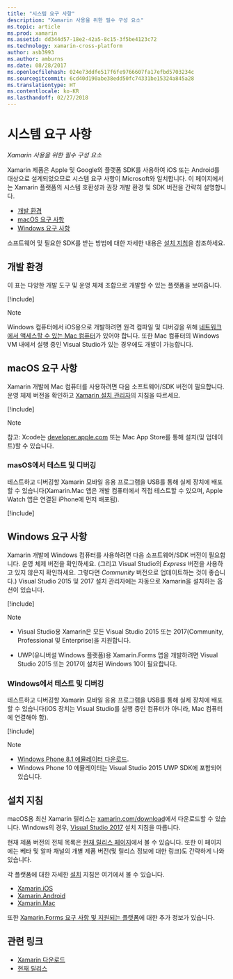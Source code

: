 ```yaml
---
title: "시스템 요구 사항"
description: "Xamarin 사용을 위한 필수 구성 요소"
ms.topic: article
ms.prod: xamarin
ms.assetid: dd344d57-18e2-42a5-8c15-3f5be4123c72
ms.technology: xamarin-cross-platform
author: asb3993
ms.author: amburns
ms.date: 08/28/2017
ms.openlocfilehash: 024e73ddfe517f6fe9766607fa17efbd5703234c
ms.sourcegitcommit: 6cd40d190abe38edd50fc74331be15324a845a28
ms.translationtype: HT
ms.contentlocale: ko-KR
ms.lasthandoff: 02/27/2018
---
```

# <a name="system-requirements"></a>시스템 요구 사항

_Xamarin 사용을 위한 필수 구성 요소_

Xamarin 제품은 Apple 및 Google의 플랫폼 SDK를 사용하여 iOS 또는 Android를 대상으로 설계되었으므로 시스템 요구 사항이 Microsoft와 일치합니다. 이 페이지에서는 Xamarin 플랫폼의 시스템 호환성과 권장 개발 환경 및 SDK 버전을 간략히 설명합니다.

- [개발 환경](#devenv)
- [macOS 요구 사항](#mac)
- [Windows 요구 사항](#windows)

소프트웨어 및 필요한 SDK를 받는 방법에 대한 자세한 내용은 [설치 지침](#install)을 참조하세요.

<a name="devenv" />

## <a name="development-environments"></a>개발 환경

이 표는 다양한 개발 도구 및 운영 체제 조합으로 개발할 수 있는 플랫폼을 보여줍니다.

[!include[](~/cross-platform/includes/development-environment.html)]


> [!NOTE]
> Windows 컴퓨터에서 iOS용으로 개발하려면 원격 컴파일 및 디버깅을 위해 [네트워크에서 액세스할 수 있는 Mac 컴퓨터](~/ios/get-started/installation/windows/connecting-to-mac/index.md)가 있어야 합니다. 또한 Mac 컴퓨터의 Windows VM 내에서 실행 중인 Visual Studio가 있는 경우에도 개발이 가능합니다.

<a name="mac" />

## <a name="macos-requirements"></a>macOS 요구 사항

Xamarin 개발에 Mac 컴퓨터를 사용하려면 다음 소프트웨어/SDK 버전이 필요합니다. 운영 체제 버전을 확인하고 [Xamarin 설치 관리자](#install)의 지침을 따르세요.

[!include[](~/cross-platform/includes/macos-requirements.html)]

> [!NOTE]
> 참고: Xcode는 [developer.apple.com](https://developer.apple.com/xcode/download/) 또는 Mac App Store를 통해 설치(및 업데이트)할 수 있습니다.

### <a name="testing--debugging-on-macos"></a>masOS에서 테스트 및 디버깅

테스트하고 디버깅할 Xamarin 모바일 응용 프로그램을 USB를 통해 실제 장치에 배포할 수 있습니다(Xamarin.Mac 앱은 개발 컴퓨터에서 직접 테스트할 수 있으며, Apple Watch 앱은 연결된 iPhone에 먼저 배포됨).

[!include[](~/cross-platform/includes/macos-testing.html)]


<a name="windows" />

## <a name="windows-requirements"></a>Windows 요구 사항

Xamarin 개발에 Windows 컴퓨터를 사용하려면 다음 소프트웨어/SDK 버전이 필요합니다.
운영 체제 버전을 확인하세요. (그리고 Visual Studio의 *Express* 버전을 사용하고 있지 않은지 확인하세요. 그렇다면 *Community* 버전으로 업데이트하는 것이 좋습니다.)
Visual Studio 2015 및 2017 설치 관리자에는 자동으로 Xamarin을 설치하는 옵션이 있습니다.

[!include[](~/cross-platform/includes/windows-requirements.html)]


> [!NOTE]
>
>* Visual Studio용 Xamarin은 모든 Visual Studio 2015 또는 2017(Community, Professional 및 Enterprise)을 지원합니다.
>
>* UWP(유니버설 Windows 플랫폼)용 Xamarin.Forms 앱을 개발하려면 Visual Studio 2015 또는 2017이 설치된 Windows 10이 필요합니다.


### <a name="testing--debugging-on-windows"></a>Windows에서 테스트 및 디버깅

테스트하고 디버깅할 Xamarin 모바일 응용 프로그램을 USB를 통해 실제 장치에 배포할 수 있습니다(iOS 장치는 Visual Studio를 실행 중인 컴퓨터가 아니라, Mac 컴퓨터에 연결해야 함).

[!include[](~/cross-platform/includes/windows-testing.html)]


> [!NOTE]
>
>* [Windows Phone 8.1 에뮬레이터 다운로드](https://www.microsoft.com/en-us/download/details.aspx?id=43719).
>* Windows Phone 10 에뮬레이터는 Visual Studio 2015 UWP SDK에 포함되어 있습니다.

<a name="install" />

## <a name="installation-instructions"></a>설치 지침

macOS용 최신 Xamarin 릴리스는 [xamarin.com/download](http://xamarin.com/download)에서 다운로드할 수 있습니다. Windows의 경우, [Visual Studio 2017](https://docs.microsoft.com/en-us/visualstudio/install/install-visual-studio) 설치 지침을 따릅니다.

현재 제품 버전의 전체 목록은 [현재 릴리스 페이지](http://developer.xamarin.com/releases/current/)에서 볼 수 있습니다. 또한 이 페이지에는 베타 및 알파 채널의 개별 제품 버전(및 릴리스 정보에 대한 링크)도 간략하게 나와 있습니다.

각 플랫폼에 대한 자세한 [설치](~/cross-platform/get-started/installation/index.md) 지침은 여기에서 볼 수 있습니다.

- [Xamarin.iOS](~/ios/get-started/installation/index.md)
- [Xamarin.Android](~/android/get-started/installation/index.md)
- [Xamarin.Mac](~/mac/get-started/installation.md)

또한 [Xamarin.Forms 요구 사항 및 지원되는 플랫폼](~/xamarin-forms/get-started/installation.md)에 대한 추가 정보가 있습니다.


## <a name="related-links"></a>관련 링크

- [Xamarin 다운로드](https://xamarin.com/download/)
- [현재 릴리스](https://developer.xamarin.com/releases/current/)
